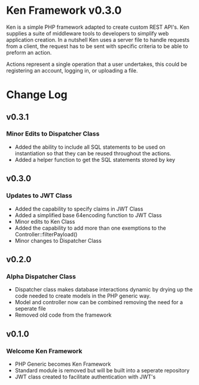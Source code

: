 # Ken Framework v0.3.0

Ken is a simple PHP framework adapted to create custom REST API's. Ken supplies a suite of middleware tools to developers to simplify web application creation. In a nutshell Ken uses a server file to handle requests from a client, the request has to be sent with specific criteria to be able to preform an action.

Actions represent a single operation that a user undertakes, this could be registering an account, logging in, or uploading a file.

# Change Log

## v0.3.1

### Minor Edits to Dispatcher Class

  - Added the ability to include all SQL statements to be used on instantiation so that they can be reused throughout the actions.
  - Added a helper function to get the SQL statements stored by key

## v0.3.0

### Updates to JWT Class

  - Added the capability to specify claims in JWT Class
  - Added a simplified base 64encoding function to JWT Class
  - Minor edits to Ken Class
  - Added the capability to add more than one exemptions to the Controller::filterPayload()
  - Minor changes to Dispatcher Class

## v0.2.0

### Alpha Dispatcher Class

- Dispatcher class makes database interactions dynamic by drying up the code needed to create models in the PHP generic way.
- Model and controller now can be combined removing the need for a seperate file
- Removed old code from the framework

## v0.1.0

### Welcome Ken Framework

- PHP Generic becomes Ken Framework
- Standard module is removed but will be built into a seperate repository
- JWT class created to facilitate authentication with JWT's
